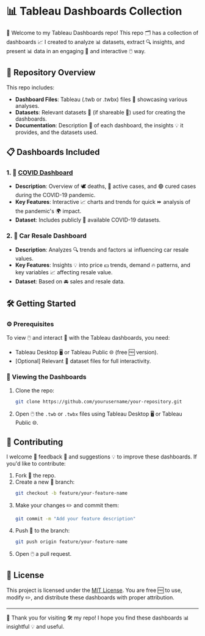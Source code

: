 # 📊 Tableau Dashboards Collection

👋 Welcome to my Tableau Dashboards repo! This repo 🗂️ has a collection of dashboards 📈 I created to analyze 📊 datasets, extract 🔍 insights, and present 📊 data in an engaging 🤩 and interactive 🖱️ way.

## 📂 Repository Overview

This repo includes:

- **Dashboard Files**: Tableau (.twb or .twbx) files 📂 showcasing various analyses.
- **Datasets**: Relevant datasets 📁 (if shareable 👀) used for creating the dashboards.
- **Documentation**: Description 📜 of each dashboard, the insights 💡 it provides, and the datasets used.

## 📋 Dashboards Included

### 1. 🦠 [COVID Dashboard](https://public.tableau.com/app/profile/vijay.kumar.geesala/viz/covid_DashBoard/Story1)
- **Description**: Overview of 🕊️ deaths, 🔴 active cases, and 🟢 cured cases during the COVID-19 pandemic.
- **Key Features**: Interactive 📈 charts and trends for quick ⏩ analysis of the pandemic's 🌍 impact.
- **Dataset**: Includes publicly 📂 available COVID-19 datasets.

### 2. 🚗 Car Resale Dashboard
- **Description**: Analyzes 🔍 trends and factors 📊 influencing car resale values.
- **Key Features**: Insights 💡 into price 💵 trends, demand 🔥 patterns, and key variables 📈 affecting resale value.
- **Dataset**: Based on 🚘 sales and resale data.

## 🛠️ Getting Started

### ⚙️ Prerequisites

To view 🖱️ and interact 🤝 with the Tableau dashboards, you need:
- Tableau Desktop 🖥️ or Tableau Public 🌐 (free 🆓 version).
- [Optional] Relevant 📂 dataset files for full interactivity.

### 👀 Viewing the Dashboards

1. Clone the repo:
   ```bash
   git clone https://github.com/yourusername/your-repository.git
   ```
2. Open 🖱️ the `.twb` or `.twbx` files using Tableau Desktop 🖥️ or Tableau Public 🌐.

## 🤝 Contributing

I welcome 🙌 feedback 📝 and suggestions 💡 to improve these dashboards. If you'd like to contribute:

1. Fork 🍴 the repo.
2. Create a new 🌱 branch:
   ```bash
   git checkout -b feature/your-feature-name
   ```
3. Make your changes ✏️ and commit them:
   ```bash
   git commit -m "Add your feature description"
   ```
4. Push 🔼 to the branch:
   ```bash
   git push origin feature/your-feature-name
   ```
5. Open 🖱️ a pull request.

## 📜 License

This project is licensed under the [MIT License](LICENSE). You are free 🆓 to use, modify ✏️, and distribute these dashboards with proper attribution.

---

🙏 Thank you for visiting 🛠️ my repo! I hope you find these dashboards 📊 insightful 💡 and useful.


 
